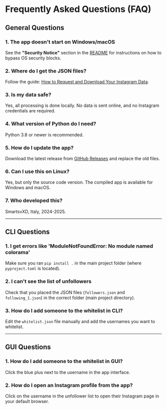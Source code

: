 # Frequently Asked Questions (FAQ)

## General Questions

### 1. The app doesn't start on Windows/macOS

See the **"Security Notice"** section in the [README](../README.md) for instructions on how to bypass OS security blocks.

### 2. Where do I get the JSON files?

Follow the guide: [How to Request and Download Your Instagram Data](docs/INSTAGRAM_DATA_GUIDE.md).

### 3. Is my data safe?

Yes, all processing is done locally. No data is sent online, and no Instagram credentials are required.

### 4. What version of Python do I need?

Python 3.8 or newer is recommended.

### 5. How do I update the app?

Download the latest release from [GitHub Releases](https://github.com/SmartsvXD/InstaUnfollowerFinder/releases) and replace the old files.

### 6. Can I use this on Linux?

Yes, but only the source code version. The compiled app is available for Windows and macOS.

### 7. Who developed this?

SmartsvXD, Italy, 2024-2025.

---

## CLI Questions

### 1. I get errors like 'ModuleNotFoundError: No module named colorama'

Make sure you ran `pip install .` in the main project folder (where `pyproject.toml` is located).

### 2. I can't see the list of unfollowers

Check that you placed the JSON files (`followers.json` and `following_1.json`) in the correct folder (main project directory).

### 3. How do I add someone to the whitelist in CLI?

Edit the `whitelist.json` file manually and add the usernames you want to whitelist.

---

## GUI Questions

### 1. How do I add someone to the whitelist in GUI?

Click the blue plus next to the username in the app interface.

### 2. How do I open an Instagram profile from the app?

Click on the username in the unfollower list to open their Instagram page in your default browser.
